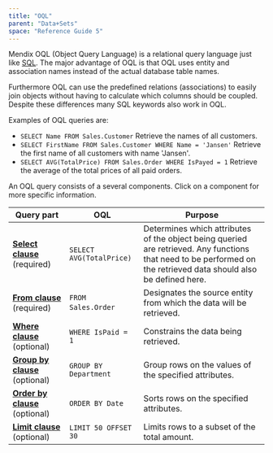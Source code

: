 ```yaml
---
title: "OQL"
parent: "Data+Sets"
space: "Reference Guide 5"
---
```



Mendix OQL (Object Query Language) is a relational query language just like [SQL](http://en.wikipedia.org/wiki/Sql). The major advantage of OQL is that OQL uses entity and association names instead of the actual database table names.

Furthermore OQL can use the predefined relations (associations) to easily join objects without having to calculate which columns should be coupled. Despite these differences many SQL keywords also work in OQL.

Examples of OQL queries are:

*   `SELECT Name FROM Sales.Customer`
    Retrieve the names of all customers.
*   `SELECT FirstName FROM Sales.Customer WHERE Name = 'Jansen'`
    Retrieve the first name of all customers with name 'Jansen'.
*   `SELECT AVG(TotalPrice) FROM Sales.Order WHERE IsPayed = 1`
    Retrieve the average of the total prices of all paid orders.

An OQL query consists of a several components. Click on a component for more specific information.

<table><thead><tr><th class="confluenceTh">Query part</th><th class="confluenceTh">OQL</th><th class="confluenceTh">Purpose</th></tr></thead><tbody><tr><td class="confluenceTd"><strong><a href="OQL+Select+Clause">Select clause</a> </strong>(required)&nbsp;</td><td class="confluenceTd"><code>SELECT AVG(TotalPrice)</code></td><td class="confluenceTd">Determines which attributes of the object being queried are retrieved. Any functions that need to be performed on the retrieved data should also be defined here.&nbsp;</td></tr><tr><td class="confluenceTd"><strong><a href="OQL+From+Clause">From clause</a> </strong>(required)&nbsp;</td><td class="confluenceTd"><code>FROM Sales.Order</code>&nbsp;</td><td class="confluenceTd">Designates the source entity from which the data will be retrieved.&nbsp;</td></tr><tr><td class="confluenceTd"><strong><a href="OQL+Where+Clause">Where clause</a> </strong>(optional)</td><td class="confluenceTd"><code>WHERE IsPaid = 1</code></td><td class="confluenceTd">Constrains the data being retrieved.&nbsp;</td></tr><tr><td class="confluenceTd"><strong><a href="OQL+Group+by+Clause">Group by clause</a> </strong>(optional)</td><td class="confluenceTd"><code>GROUP BY Department</code></td><td class="confluenceTd">Group rows on the values of the specified attributes.&nbsp;</td></tr><tr><td class="confluenceTd"><strong><a href="OQL+Order+by+Clause">Order by clause</a> </strong>(optional)</td><td class="confluenceTd"><code>ORDER BY Date</code></td><td class="confluenceTd">Sorts rows on the specified attributes.&nbsp;</td></tr><tr><td class="confluenceTd"><strong><a href="OQL+Limit+Clause">Limit clause</a> </strong>(optional)</td><td class="confluenceTd"><code>LIMIT 50 OFFSET 30</code></td><td class="confluenceTd">Limits rows to a subset of the total amount.&nbsp;</td></tr></tbody></table>
